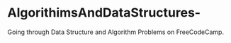 # AlgorithimsAndDataStructures-
Going through Data Structure and Algorithm Problems on FreeCodeCamp.  
